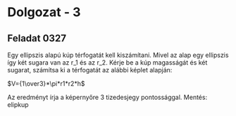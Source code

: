 # Dolgozat - 3

## Feladat 0327

Egy ellipszis alapú kúp térfogatát kell kiszámítani. 
Mivel az alap egy ellipszis így két sugara van az r_1 és az r_2. 
Kérje be a kúp magasságát és két sugarat, számítsa ki a térfogatát az alábbi képlet alapján: 

$V={1\over3}*\pi*r1*r2*h$

Az eredményt írja a képernyőre 3 tizedesjegy pontossággal.
Mentés: elipkup 
